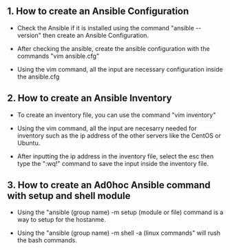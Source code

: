 ## 1. How to create an Ansible Configuration

- Check the Ansible if it is installed using the command "ansible --version" then create an Ansible Configuration.

- After checking the ansible, create the ansible configuration with the commands "vim ansible.cfg"

- Using the vim command, all the input are necessary configuration inside the ansible.cfg

## 2. How to create an Ansible Inventory

- To create an inventory file, you can use the command "vim inventory"

- Using the vim command, all the input are necesarry needed for inventory such as the ip address of the other servers like the CentOS or Ubuntu.

- After inputting the ip address in the inventory file, select the esc then type the ":wq!" command to save the input inside the inventory file.

## 3. How to create an Ad0hoc Ansible command with setup and shell module

- Using the "ansible (group name) -m setup (module or file) command is a way to setup for the hostanme.

- Using the "ansible (group name) -m shell -a (linux commands" will rush the bash commands.
